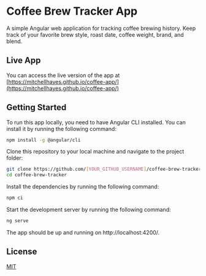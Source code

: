 # Coffee Brew Tracker App

A simple Angular web application for tracking coffee brewing history. Keep track of your favorite brew style, roast date, coffee weight, brand, and blend.

## Live App

You can access the live version of the app at [https://mitchellhayes.github.io/coffee-app/](https://mitchellhayes.github.io/coffee-app/)

## Getting Started

To run this app locally, you need to have Angular CLI installed. You can install it by running the following command:

```bash
npm install -g @angular/cli
```

Clone this repository to your local machine and navigate to the project folder:

```bash
git clone https://github.com/[YOUR_GITHUB_USERNAME]/coffee-brew-tracker.git
cd coffee-brew-tracker
```

Install the dependencies by running the following command:

```bash
npm ci
```

Start the development server by running the following command:

```bash
ng serve
```
The app should be up and running on http://localhost:4200/.

## License

[MIT](https://choosealicense.com/licenses/mit/)